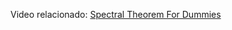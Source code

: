 
 Video relacionado: [Spectral Theorem For Dummies](https://www.youtube.com/watch?v=4zD8Kd3HgJA&t=131s)
 